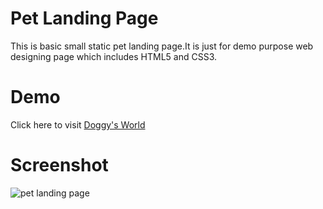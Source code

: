 <h1>Pet Landing Page</h1>
<p>This is basic small static pet landing page.It is just for demo purpose web designing page which includes HTML5 and CSS3.</p>
<h1>Demo</h1>
<span>Click here to visit <a href="https://joothika.github.io/doggy-s-world/">Doggy's World</a></span>
<h1>Screenshot</h1>
<img src="dooggy's world.png" alt="pet landing page" download >
